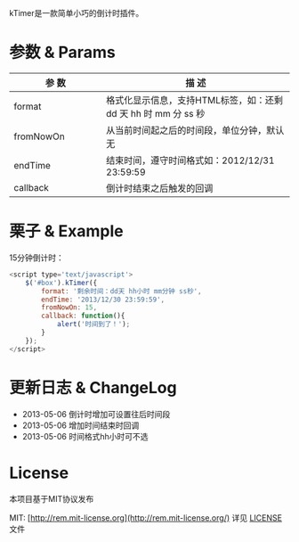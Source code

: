 kTimer是一款简单小巧的倒计时插件。

# 参数 & Params
<table>
    <thead>
        <tr>
            <th>参 数</th>
            <th>描 述</th>
        </tr>
    </thead>
    <tbody>
        <tr class="">
            <td width="150">format</td>
            <td>格式化显示信息，支持HTML标签，如：还剩 dd 天 hh 时 mm 分 ss 秒</td>
        </tr>
        <tr class="">
            <td width="150">fromNowOn</td>
            <td>从当前时间起之后的时间段，单位分钟，默认无</td>
        </tr>
        <tr class="">
            <td>endTime</td>
            <td>结束时间，遵守时间格式如：2012/12/31 23:59:59</td>
        </tr>
        <tr class="">
            <td width="150">callback</td>
            <td>倒计时结束之后触发的回调</td>
        </tr>
    </tbody>
</table>

# 栗子 & Example
15分钟倒计时：

```javascript
<script type='text/javascript'>
    $('#box').kTimer({
        format: '剩余时间：dd天 hh小时 mm分钟 ss秒',
        endTime: '2013/12/30 23:59:59',
        fromNowOn: 15,
        callback: function(){
            alert('时间到了！');
        }
    });
</script>
```


# 更新日志 & ChangeLog
* 2013-05-06 倒计时增加可设置往后时间段
* 2013-05-06 增加时间结束时回调
* 2013-05-06 时间格式hh小时可不选

# License
本项目基于MIT协议发布

MIT: [http://rem.mit-license.org](http://rem.mit-license.org/) 详见 [LICENSE](/LICENSE) 文件